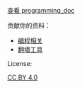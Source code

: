 [查看 programming_doc](https://ccoode.github.io/programming_doc/)

贡献你的资料：

- [编程相关](index.md)
- [翻墙工具](fuckgfw.md)

License:

[CC BY 4.0](http://creativecommons.org/licenses/by/4.0/)